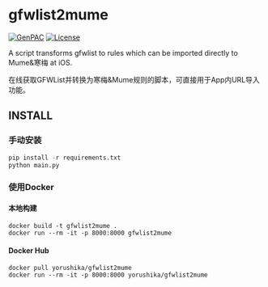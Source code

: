 # gfwlist2mume

[![GenPAC](https://img.shields.io/badge/workwith-genpac-brightgreen.svg)](https://github.com/JinnLynn/GenPAC) [![License](https://img.shields.io/badge/license-GPL--3.0-brightgreen.svg)](https://github.com/yorushika/gfwlist2mume/blob/master/LICENSE)

A script transforms gfwlist to rules which can be imported directly to Mume&amp;寒梅 at iOS.

在线获取GFWList并转换为寒梅&Mume规则的脚本，可直接用于App内URL导入功能。

## INSTALL

### 手动安装

```python
pip install -r requirements.txt
python main.py
```

### 使用Docker

#### 本地构建

```docker
docker build -t gfwlist2mume .
docker run --rm -it -p 8000:8000 gfwlist2mume
```

#### Docker Hub

```docker
docker pull yorushika/gfwlist2mume
docker run --rm -it -p 8000:8000 yorushika/gfwlist2mume
```
